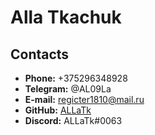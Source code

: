 # **Alla Tkachuk**
## **Contacts**
* **Phone:** +375296348928
* **Telegram:** @AL09La
* **E-mail:** regicter1810@mail.ru
* **GitHub:** [ALLaTk](https://github.com/ALLaTk)
* **Discord:** ALLaTk#0063
